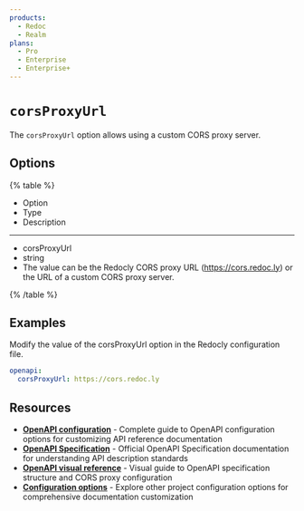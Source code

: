 ```yaml
---
products:
  - Redoc
  - Realm
plans:
  - Pro
  - Enterprise
  - Enterprise+
---
```

# `corsProxyUrl`

The `corsProxyUrl` option allows using a custom CORS proxy server.

## Options

{% table %}

* Option
* Type
* Description

---

* corsProxyUrl
* string
* The value can be the Redocly CORS proxy URL (https://cors.redoc.ly) or the URL of a custom CORS proxy server.


{% /table %}

## Examples

Modify the value of the corsProxyUrl option in the Redocly configuration file.

```yaml {% title="redocly.yaml" %}
openapi:
  corsProxyUrl: https://cors.redoc.ly
```

## Resources

- **[OpenAPI configuration](./index.md)** - Complete guide to OpenAPI configuration options for customizing API reference documentation
- **[OpenAPI Specification](https://spec.openapis.org/oas/latest.html)** - Official OpenAPI Specification documentation for understanding API description standards
- **[OpenAPI visual reference](https://redocly.com/learn/openapi/openapi-visual-reference)** - Visual guide to OpenAPI specification structure and CORS proxy configuration
- **[Configuration options](../index.md)** - Explore other project configuration options for comprehensive documentation customization
